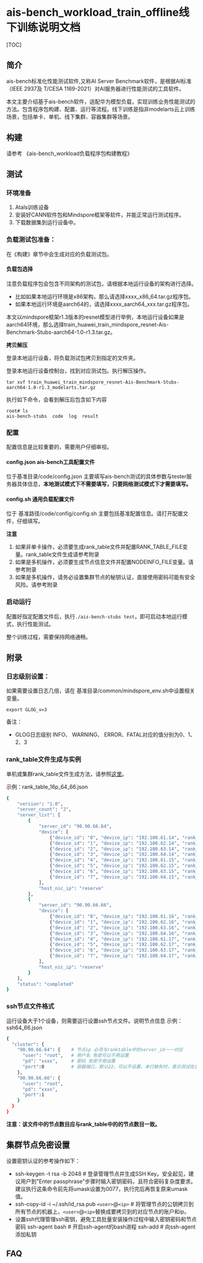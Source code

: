 # ais-bench_workload_train_offline线下训练说明文档



[TOC]

## 简介

ais-bench标准化性能测试软件,又称AI Server Benchmark软件，是根据AI标准（IEEE 2937及 T/CESA 1169-2021）对AI服务器进行性能测试的工具软件。

本文主要介绍基于ais-bench软件，适配华为模型负载，实现训练业务性能测试的方法。包含程序包构建、配置、运行等流程。线下训练是指非modelarts云上训练场景，包括单卡、单机、线下集群、容器集群等场景。

## 构建

请参考 《ais-bench_workload负载程序包构建教程》

## 测试

### 环境准备

1. Atals训练设备
2. 安装好CANN软件包和Mindspore框架等软件，并能正常运行测试程序。
3. 下载数据集到运行设备中。

### 负载测试包准备：

在《构建》章节中会生成对应的负载测试包。

#### 负载包选择

注意负载程序包会包含不同架构的测试包，请根据本地运行设备的架构进行选择。

- 比如如果本地运行环境是x86架构，那么请选择xxxx_x86_64.tar.gz程序包。
- 如果本地运行环境是aarch64的，请选择xxxx_aarch64_xxx.tar.gz程序包。

本文以mindspore框架r1.3版本的resnet模型进行举例，本地运行设备如果是aarch64环境，那么选择train_huawei_train_mindspore_resnet-Ais-Benchmark-Stubs-aarch64-1.0-r1.3.tar.gz。

**拷贝解压**

登录本地运行设备，将负载测试包拷贝到指定的文件夹。

登录本地运行设备控制台，找到对应测试包。执行解压操作。

```
tar xvf train_huawei_train_mindspore_resnet-Ais-Benchmark-Stubs-aarch64-1.0-r1.3_modelarts.tar.gz
```

执行如下命令，会看到解压后包含如下内容

```
root# ls
ais-bench-stubs  code  log  result
```

### 配置

配置信息是比较重要的，需要用户仔细审视。

#### config.json  ais-bench工具配置文件 

位于基准目录/code/config.json 主要填写ais-bench测试的具体参数与tester服务器具体信息，**本地测试模式下不需要填写，只要网络测试模式下才需要填写。**

#### config.sh 通用负载配置文件

位于 基准路径/code/config/config.sh 主要包括基准配置信息。请打开配置文件，仔细填写。

**注意**

1. 如果非单卡操作，必须要生成rank_table文件并配置RANK_TABLE_FILE变量。rank_table文件生成请参考附录
2. 如果是多机操作，必须要生成节点信息文件并配置NODEINFO_FILE变量。请参考附录
3. 如果是多机操作，请务必设置集群节点的秘钥认证，直接使用密码可能有安全风险。请参考附录

### 启动运行

配置好指定配置文件后，执行`./ais-bench-stubs test`，即可启动本地运行模式，执行性能测试。

整个训练过程，需要保持网络通畅。

## 附录

### **日志级别设置：**

如果需要设置日志几倍，请在 基准目录/common/mindspore_env.sh中设置相关变量。

```
export GLOG_v=3
```

备注：

+ GLOG日志级别 INFO、 WARNING、 ERROR、FATAL对应的值分别为0、1、2、3

### rank_table文件生成与实例

单机或集群rank_table文件生成方法，请参照[这里](https://gitee.com/mindspore/models/tree/master/utils/hccl_tools#merge_hccl)。

示例：rank_table_16p_64_66.json

```bash
{
    "version": "1.0",
    "server_count": "2",
    "server_list": [
        {
            "server_id": "90.90.66.64",
            "device": [
                {"device_id": "0", "device_ip": "192.100.61.14", "rank_id": "0"},
                {"device_id": "1", "device_ip": "192.100.62.14", "rank_id": "1"},
                {"device_id": "2", "device_ip": "192.100.63.14", "rank_id": "2"},
                {"device_id": "3", "device_ip": "192.100.64.14", "rank_id": "3"},
                {"device_id": "4", "device_ip": "192.100.61.15", "rank_id": "4"},
                {"device_id": "5", "device_ip": "192.100.62.15", "rank_id": "5"},
                {"device_id": "6", "device_ip": "192.100.63.15", "rank_id": "6"},
                {"device_id": "7", "device_ip": "192.100.64.15", "rank_id": "7"}
            ],
            "host_nic_ip": "reserve"
        },
        {
            "server_id": "90.90.66.66",
            "device": [
                {"device_id": "0", "device_ip": "192.100.61.16", "rank_id": "8"},
                {"device_id": "1", "device_ip": "192.100.62.16", "rank_id": "9"},
                {"device_id": "2", "device_ip": "192.100.63.16", "rank_id": "10"},
                {"device_id": "3", "device_ip": "192.100.64.16", "rank_id": "11"},
                {"device_id": "4", "device_ip": "192.100.61.17", "rank_id": "12"},
                {"device_id": "5", "device_ip": "192.100.62.17", "rank_id": "13"},
                {"device_id": "6", "device_ip": "192.100.63.17", "rank_id": "14"},
                {"device_id": "7", "device_ip": "192.100.64.17", "rank_id": "15"}
            ],
            "host_nic_ip": "reserve"
        }
    ],
    "status": "completed"
}
```

### ssh节点文件格式

运行设备大于1个设备，则需要运行设置ssh节点文件。说明节点信息
示例：ssh64_66.json

```bash
{
  "cluster": {
    "90.90.66.64": {    # 节点ip 必须与ranktable中的server_id一一对应
      "user": "root",   # 用户名 免密可以不用设置
      "pd": "xxxx",     # 密码 免密不用设置
      "port":0          # 容器端口，默认22。可以不设置。本行缺失时，表示测试在该节点本地（非容器）运行，设置时表示在容器中运行并提供指定端口访问能力
    },
    "90.90.66.66": {
      "user": "root",
      "pd": "xxxx",
      "port":1
    }
  }
}
```

**注意：该文件中的节点数目应与rank_table中的的节点数目一致。**

## 集群节点免密设置

设置密钥认证的参考操作如下：

+ ssh-keygen -t rsa -b 2048   # 登录管理节点并生成SSH Key。安全起见，建议用户到"Enter passphrase"步骤时输入密钥密码，且符合密码复杂度要求。建议执行这条命令前先将umask设置为0077，执行完后再恢复原来umask值。
+ ssh-copy-id -i ~/.ssh/id_rsa.pub `<user>`@`<ip>`   # 将管理节点的公钥拷贝到所有节点的机器上，`<user>`@`<ip>`替换成要拷贝到的对应节点的账户和ip。
+ 设置ssh代理管理ssh密钥，避免工具批量安装操作过程中输入密钥密码和节点密码
  ssh-agent bash   # 开启ssh-agent的bash进程
  ssh-add                # 向ssh-agent添加私钥

## FAQ